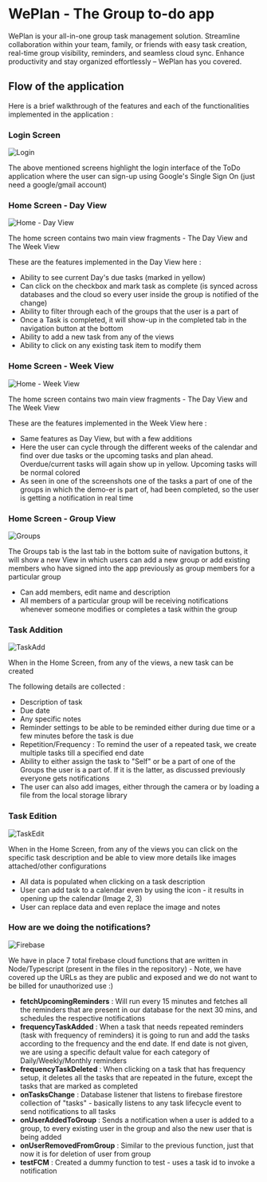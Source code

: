# WePlan - The Group to-do app
 
WePlan is your all-in-one group task management solution. Streamline collaboration within your team, family, or friends with easy task creation, real-time group visibility, reminders, and seamless cloud sync. Enhance productivity and stay organized effortlessly – WePlan has you covered.
 
 
## Flow of the application
 
Here is a brief walkthrough of the features and each of the functionalities implemented in the application :
 
### Login Screen
![Login](https://i.imgur.com/ZUHtjhU.png)
 
The above mentioned screens highlight the login interface of the ToDo application where the user can sign-up using Google's Single Sign On (just need a google/gmail account)
 
 
### Home Screen - Day View
![Home - Day View](https://i.imgur.com/e987c8E.png)
 
The home screen contains two main view fragments - The Day View and The Week View
 
These are the features implemented in the Day View here :
 
- Ability to see current Day's due tasks (marked in yellow)
- Can click on the checkbox and mark task as complete (is synced across databases and the cloud so every user inside the group is notified of the change)
- Ability to filter through each of the groups that the user is a part of
- Once a Task is completed, it will show-up in the completed tab in the navigation button at the bottom
- Ability to add a new task from any of the views
- Ability to click on any existing task item to modify them
 
### Home Screen - Week View
![Home - Week View](https://i.imgur.com/ImT47ol.png)
 
The home screen contains two main view fragments - The Day View and The Week View
 
These are the features implemented in the Week View here :
 
- Same features as Day View, but with a few additions
- Here the user can cycle through the different weeks of the calendar and find over due tasks or the upcoming tasks and plan ahead. Overdue/current tasks will again show up in yellow. Upcoming tasks will be normal colored
- As seen in one of the screenshots one of the tasks a part of one of the groups in which the demo-er is part of, had been completed, so the user is getting a notification in real time
 
### Home Screen - Group View
![Groups](https://i.imgur.com/1ZfR4Eq.png)
 
The Groups tab is the last tab in the bottom suite of navigation buttons, it will show a new View in which users can add a new group or add existing members who have signed into the app previously as group members for a particular group
 
- Can add members, edit name and description
- All members of a particular group will be receiving notifications whenever someone modifies or completes a task within the group
 
 
### Task Addition
![TaskAdd](https://i.imgur.com/8yj6g8Y.png)
 
When in the Home Screen, from any of the views, a new task can be created
 
The following details are collected :
 
- Description of task
- Due date 
- Any specific notes 
- Reminder settings to be able to be reminded either during due time or a few minutes before the task is due
- Repetition/Frequency : To remind the user of a repeated task, we create multiple tasks till a specified end date
- Ability to either assign the task to "Self" or be a part of one of the Groups the user is a part of. If it is the latter, as discussed previously everyone gets notifications
- The user can also add images, either through the camera or by loading a file from the local storage library
 
 
### Task Edition
![TaskEdit](https://i.imgur.com/BHn97jP.png)
 
When in the Home Screen, from any of the views you can click on the specific task description and be able to view more details like images attached/other configurations
 
- All data is populated when clicking on a task description
- User can add task to a calendar even by using the icon - it results in opening up the calendar (Image 2, 3)
- User can replace data and even replace the image and notes
 
 
### How are we doing the notifications?
 
![Firebase](https://i.imgur.com/bFu2smf.png)
 
We have in place 7 total firebase cloud functions that are written in Node/Typescript (present in the files in the repository) - Note, we have covered up the URLs as they are public and exposed and we do not want to be billed for unauthorized use :)
 
- **fetchUpcomingReminders** : Will run every 15 minutes and fetches all the reminders that are present in our database for the next 30 mins, and schedules the respective notifications
- **frequencyTaskAdded** : When a task that needs repeated reminders (task with frequency of reminders) it is going to run and add the tasks according to the frequency and the end date. If end date is not given, we are using a specific default value for each category of Daily/Weekly/Monthly reminders
- **frequencyTaskDeleted** : When clicking on a task that has frequency setup, it deletes all the tasks that are repeated in the future, except the tasks that are marked as completed
- **onTasksChange** : Database listener that listens to firebase firestore collection of "tasks" - basically listens to any task lifecycle event to send notifications to all tasks
- **onUserAddedToGroup** : Sends a notification when a user is added to a group, to every existing user in the group and also the new user that is being added
- **onUserRemovedFromGroup** : Similar to the previous function, just that now it is for deletion of user from group
- **testFCM** : Created a dummy function to test - uses a task id to invoke a notification

 
 
 
